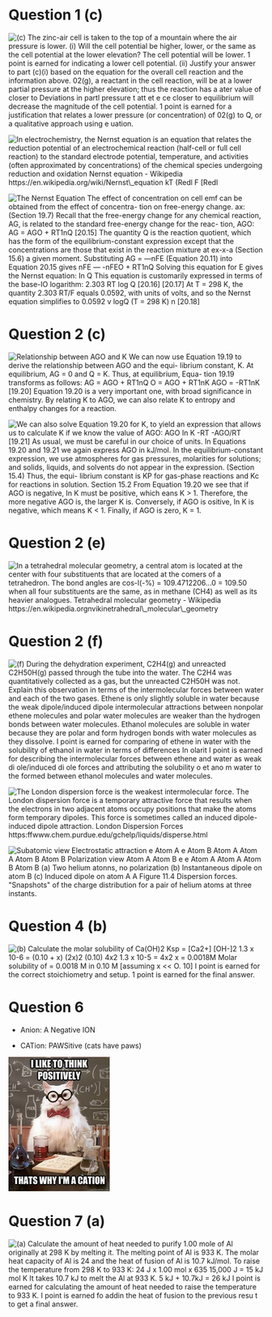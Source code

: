 # Question 1 (c)

 ![(c) The zinc-air cell is taken to the top of a mountain where the
 air pressure is lower. (i) Will the cell potential be higher, lower,
 or the same as the cell potential at the lower elevation? The cell
 potential will be lower. 1 point is earned for indicating a lower cell
 potential. (ii) Justify your answer to part (c)(i) based on the
 equation for the overall cell reaction and the information above.
 02(g), a reactant in the cell reaction, will be at a lower partial
 pressure at the higher elevation; thus the reaction has a ater value
 of closer to Deviations in partl pressure t att et e ce closer to
 equilibrium will decrease the magnitude of the cell potential. 1 point
 is earned for a justification that relates a lower pressure (or
 concentration) of 02(g) to Q, or a qualitative approach using e
 uation. ](./media/image227.png)
 
 ![In electrochemistry, the Nernst equation is an equation that relates
 the reduction potential of an electrochemical reaction (half-cell or
 full cell reaction) to the standard electrode potential, temperature,
 and activities (often approximated by concentrations) of the chemical
 species undergoing reduction and oxidation Nernst equation - Wikipedia
 https://en.wikipedia.org/wiki/Nernst\_equation kT (Redl F \[Redl
 ](./media/image228.png)
 
 ![The Nernst Equation The effect of concentration on cell emf can be
 obtained from the effect of concentra- tion on free-energy change. ax:
 (Section 19.7) Recall that the free-energy change for any chemical
 reaction, AG, is related to the standard free-energy change for the
 reac- tion, AGO: AG = AGO + RT1nQ \[20.15\] The quantity Q is the
 reaction quotient, which has the form of the equilibrium-constant
 expression except that the concentrations are those that exist in the
 reaction mixture at ex-x-a (Section 15.6) a given moment. Substituting
 AG = —nFE (Equation 20.11) into Equation 20.15 gives nFE — -nFEO +
 RT1nQ Solving this equation for E gives the Nernst equation: In Q This
 equation is customarily expressed in terms of the base-IO logarithm:
 2.303 RT log Q \[20.16\] \[20.17\] At T = 298 K, the quantity 2.303
 RT/F equals 0.0592, with units of volts, and so the Nernst equation
 simplifies to 0.0592 v logQ (T = 298 K) n \[20.18\]
 ](./media/image229.png)

# Question 2 (c)

 ![Relationship between AGO and K We can now use Equation 19.19 to
 derive the relationship between AGO and the equi- librium constant, K.
 At equilibrium, AG = 0 and Q = K. Thus, at equilibrium, Equa- tion
 19.19 transforms as follows: AG = AGO + RT1nQ O = AGO + RT1nK AGO =
 -RT1nK \[19.20\] Equation 19.20 is a very important one, with broad
 significance in chemistry. By relating K to AGO, we can also relate K
 to entropy and enthalpy changes for a reaction.
 ](./media/image230.png)
 
 ![We can also solve Equation 19.20 for K, to yield an expression that
 allows us to calculate K if we know the value of AGO: AGO In K -RT
 -AGO/RT \[19.21\] As usual, we must be careful in our choice of units.
 In Equations 19.20 and 19.21 we again express AGO in kJ/mol. In the
 equilibrium-constant expression, we use atmospheres for gas pressures,
 molarities for solutions; and solids, liquids, and solvents do not
 appear in the expression. (Section 15.4) Thus, the equi- librium
 constant is KP for gas-phase reactions and Kc for reactions in
 solution. Section 15.2 From Equation 19.20 we see that if AGO is
 negative, In K must be positive, which eans K > 1. Therefore, the
 more negative AGO is, the larger K is. Conversely, if AGO is ositive,
 In K is negative, which means K < 1. Finally, if AGO is zero, K = 1.
 ](./media/image231.png)

# Question 2 (e)

 ![In a tetrahedral molecular geometry, a central atom is located at
 the center with four substituents that are located at the comers of a
 tetrahedron. The bond angles are cos-l(-%) = 109.4712206...0 = 109.50
 when all four substituents are the same, as in methane (CH4) as well
 as its heavier analogues. Tetrahedral molecular geometry - Wikipedia
 https://en.wikipedia.orgnvikinetrahedral\_molecular\_geometry
 ](./media/image138.png)

# Question 2 (f)

 ![(f) During the dehydration experiment, C2H4(g) and unreacted
 C2H50H(g) passed through the tube into the water. The C2H4 was
 quantitatively collected as a gas, but the unreacted C2H50H was not.
 Explain this observation in terms of the intermolecular forces between
 water and each of the two gases. Ethene is only slightly soluble in
 water because the weak dipole/induced dipole intermolecular
 attractions between nonpolar ethene molecules and polar water
 molecules are weaker than the hydrogen bonds between water molecules.
 Ethanol molecules are soluble in water because they are polar and form
 hydrogen bonds with water molecules as they dissolve. I point is
 earned for comparing of ethene in water with the solubility of ethanol
 in water in terms of differences In olarit I point is earned for
 describing the intermolecular forces between ethene and water as weak
 di ole/induced di ole forces and attributing the solubility o et ano m
 water to the formed between ethanol molecules and water molecules.
 ](./media/image232.png)
 
 ![The London dispersion force is the weakest intermolecular force. The
 London dispersion force is a temporary attractive force that results
 when the electrons in two adjacent atoms occupy positions that make
 the atoms form temporary dipoles. This force is sometimes called an
 induced dipole-induced dipole attraction. London Dispersion Forces
 https:ffwww.chem.purdue.edu/gchelp/liquids/disperse.html
 ](./media/image233.png)
 
 ![Subatomic view Electrostatic attraction e Atom A e Atom B Atom A
 Atom A Atom B Atom B Polarization view Atom A Atom B e e Atom A Atom A
 Atom B Atom B (a) Two helium atonns, no polarization (b) Instantaneous
 dipole on atom B (c) Induced dipole on atom A A Figure 11.4 Dispersion
 forces. "Snapshots" of the charge distribution for a pair of helium
 atoms at three instants. ](./media/image234.png)

# Question 4 (b)

 ![(b) Calculate the molar solubility of Ca(OH)2 Ksp = \[Ca2+\]
 \[OH-\]2 1.3 x 10-6 = (0.10 + x) (2x)2 (0.10) 4x2 1.3 x 10-5 = 4x2 x =
 0.0018M Molar solubility of = 0.0018 M in 0.10 M \[assuming x << O.
 10\] I point is earned for the correct stoichiometry and setup. 1
 point is earned for the final answer. ](./media/image235.png)

# Question 6

  -  Anion: A Negative ION

  -  CATion: PAWSitive (cats have paws)

 ![ΙΙΙΚΕΤΟΤΗΙΝΚ ροέιτινει•γ l'MACATlON ](./media/image236.png)

# Question 7 (a)

 ![(a) Calculate the amount of heat needed to purify 1.00 mole of Al
 originally at 298 K by melting it. The melting point of Al is 933 K.
 The molar heat capacity of Al is 24 and the heat of fusion of Al is
 10.7 kJ/moI. To raise the temperature from 298 K to 933 K: 24 J x 1.00
 mol x 635 15,000 J = 15 kJ mol K It takes 10.7 kJ to melt the Al at
 933 K. 5 kJ + 10.7kJ = 26 kJ I point is earned for calculating the
 amount of heat needed to raise the temperature to 933 K. I point is
 earned fo addin the heat of fusion to the previous resu t to get a
 final answer. ](./media/image237.png)